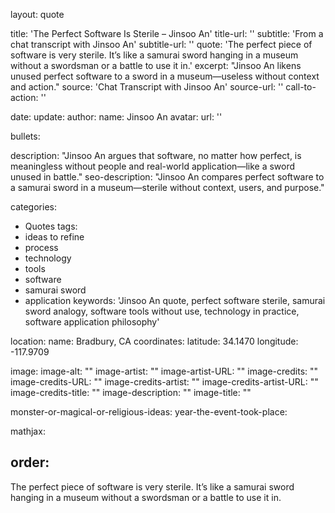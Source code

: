 layout: quote

title: 'The Perfect Software Is Sterile – Jinsoo An'
title-url: ''
subtitle: 'From a chat transcript with Jinsoo An'
subtitle-url: ''
quote: 'The perfect piece of software is very sterile. It’s like a samurai sword hanging in a museum without a swordsman or a battle to use it in.'
excerpt: "Jinsoo An likens unused perfect software to a sword in a museum—useless without context and action."
source: 'Chat Transcript with Jinsoo An'
source-url: ''
call-to-action: ''

date: 
update:
author:
    name: Jinsoo An
    avatar: 
    url: ''

bullets:

description: "Jinsoo An argues that software, no matter how perfect, is meaningless without people and real-world application—like a sword unused in battle."
seo-description: "Jinsoo An compares perfect software to a samurai sword in a museum—sterile without context, users, and purpose."

categories:
- Quotes
tags: 
- ideas to refine
- process
- technology
- tools
- software
- samurai sword
- application
keywords: 'Jinsoo An quote, perfect software sterile, samurai sword analogy, software tools without use, technology in practice, software application philosophy'

location:
    name: Bradbury, CA
coordinates:
    latitude: 34.1470
    longitude: -117.9709

image:
image-alt: ""
image-artist: ""
image-artist-URL: ""
image-credits: ""
image-credits-URL: ""
image-credits-artist: ""
image-credits-artist-URL: ""
image-credits-title: ""
image-description: ""
image-title: ""

monster-or-magical-or-religious-ideas: 
year-the-event-took-place: 

mathjax: 

order: 
---
The perfect piece of software is very sterile. It’s like a samurai sword hanging in a museum without a swordsman or a battle to use it in.